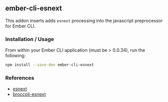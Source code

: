 ## ember-cli-esnext

This addon inserts adds `esnext` processing into the javascript preprocessor for Ember CLI.

### Installation / Usage

From within your Ember CLI application (must be > 0.0.34), run the following:

```bash
npm install --save-dev ember-cli-esnext
```

### References

* [esnext](https://github.com/square/esnext)
* [broccoli-esnext](https://github.com/shinnn/broccoli-esnext)
